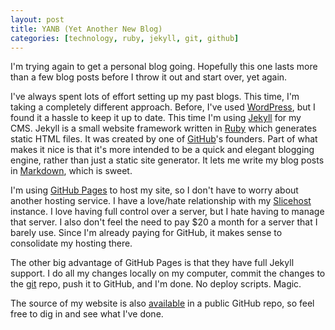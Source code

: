 ```yaml
---
layout: post
title: YANB (Yet Another New Blog)
categories: [technology, ruby, jekyll, git, github]
---
```


I'm trying again to get a personal blog going. Hopefully this one lasts more than a few blog posts before I throw it out and start over, yet again.

I've always spent lots of effort setting up my past blogs. This time, I'm taking a completely different approach. Before, I've used [WordPress][], but I found it a hassle to keep it up to date. This time I'm using [Jekyll][] for my CMS. Jekyll is a small website framework written in [Ruby][] which generates static HTML files. It was created by one of [GitHub][]'s founders. Part of what makes it nice is that it's more intended to be a quick and elegant blogging engine, rather than just a static site generator. It lets me write my blog posts in [Markdown][], which is sweet.

I'm using [GitHub Pages][pages] to host my site, so I don't have to worry about another hosting service. I have a love/hate relationship with my [Slicehost][] instance. I love having full control over a server, but I hate having to manage that server. I also don't feel the need to pay $20 a month for a server that I barely use. Since I'm already paying for GitHub, it makes sense to consolidate my hosting there.

The other big advantage of GitHub Pages is that they have full Jekyll support. I do all my changes locally on my computer, commit the changes to the [git][] repo, push it to GitHub, and I'm done. No deploy scripts. Magic.

The source of my website is also [available][repo] in a public GitHub repo, so feel free to dig in and see what I've done.

[wordpress]: http://www.wordpress.org/
[jekyll]: http://jekyllrb.com/
[ruby]: http://www.ruby-lang.org/
[github]: http://github.com/
[markdown]: http://en.wikipedia.org/wiki/Markdown
[pages]: http://pages.github.com/
[slicehost]: http://www.slicehost.com/
[git]: http://git-scm.com/
[repo]: http://github.com/ericreid/ericreid.github.com